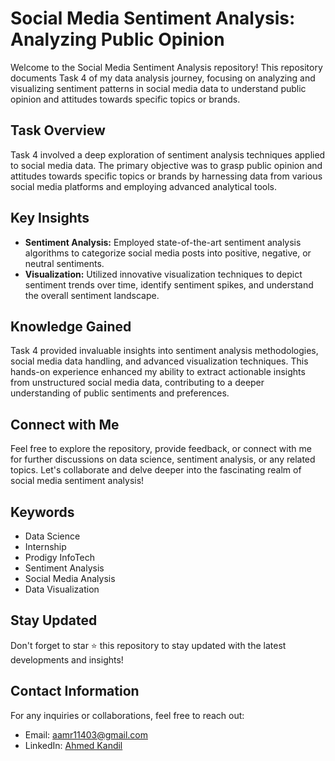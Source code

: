 # Social Media Sentiment Analysis: Analyzing Public Opinion

Welcome to the Social Media Sentiment Analysis repository! This repository documents Task 4 of my data analysis journey, focusing on analyzing and visualizing sentiment patterns in social media data to understand public opinion and attitudes towards specific topics or brands.

## Task Overview

Task 4 involved a deep exploration of sentiment analysis techniques applied to social media data. The primary objective was to grasp public opinion and attitudes towards specific topics or brands by harnessing data from various social media platforms and employing advanced analytical tools.

## Key Insights

- **Sentiment Analysis:** Employed state-of-the-art sentiment analysis algorithms to categorize social media posts into positive, negative, or neutral sentiments.
- **Visualization:** Utilized innovative visualization techniques to depict sentiment trends over time, identify sentiment spikes, and understand the overall sentiment landscape.

## Knowledge Gained

Task 4 provided invaluable insights into sentiment analysis methodologies, social media data handling, and advanced visualization techniques. This hands-on experience enhanced my ability to extract actionable insights from unstructured social media data, contributing to a deeper understanding of public sentiments and preferences.

## Connect with Me

Feel free to explore the repository, provide feedback, or connect with me for further discussions on data science, sentiment analysis, or any related topics. Let's collaborate and delve deeper into the fascinating realm of social media sentiment analysis!

## Keywords

- Data Science
- Internship
- Prodigy InfoTech
- Sentiment Analysis
- Social Media Analysis
- Data Visualization

## Stay Updated

Don't forget to star ⭐ this repository to stay updated with the latest developments and insights!

## Contact Information

For any inquiries or collaborations, feel free to reach out:

- Email: [aamr11403@gmail.com](mailto:aamr11403@gmail.com)
- LinkedIn: [Ahmed Kandil](https://www.linkedin.com/in/ahmed-kandil-/)
